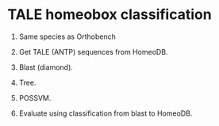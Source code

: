 # TALE homeobox classification

1. Same species as Orthobench

2. Get TALE (ANTP) sequences from HomeoDB.

3. Blast (diamond).

4. Tree.

5. POSSVM.

6. Evaluate using classification from blast to HomeoDB.
